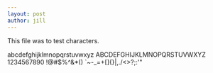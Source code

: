 ```yaml
---
layout: post
author: jill
---
```

This file was to test characters.

abcdefghijklmnopqrstuvwxyz
ABCDEFGHIJKLMNOPQRSTUVWXYZ
1234567890
!@#$%^&*()
`~-_=+[]{}\|,./<>?;:'"